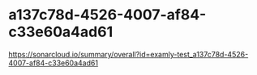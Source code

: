 # a137c78d-4526-4007-af84-c33e60a4ad61
https://sonarcloud.io/summary/overall?id=examly-test_a137c78d-4526-4007-af84-c33e60a4ad61
